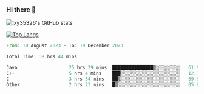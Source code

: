 ### Hi there 👋

<!--
**lxy35326/lxy35326** is a ✨ _special_ ✨ repository because its `README.md` (this file) appears on your GitHub profile.

Here are some ideas to get you started:

- 🔭 I’m currently working on ...
- 🌱 I’m currently learning ...
- 👯 I’m looking to collaborate on ...
- 🤔 I’m looking for help with ...
- 💬 Ask me about ...
- 📫 How to reach me: ...
- 😄 Pronouns: ...
- ⚡ Fun fact: ...
-->

![lxy35326's GitHub stats](https://github-readme-stats.vercel.app/api?username=lxy35326&show_icons=true)

[![Top Langs](https://github-readme-stats.vercel.app/api/top-langs/?username=anuraghazra&layout=compact)](https://github.com/anuraghazra/github-readme-stats)

<!--START_SECTION:waka-->

```rust
From: 10 August 2023 - To: 19 December 2023

Total Time: 38 hrs 44 mins

Java                   25 hrs 29 mins  ███████████████▒░░░░░░░░░   61.96 %
C++                    5 hrs 4 mins    ███░░░░░░░░░░░░░░░░░░░░░░   12.35 %
C                      3 hrs 54 mins   ██▒░░░░░░░░░░░░░░░░░░░░░░   09.50 %
Other                  2 hrs 23 mins   █▒░░░░░░░░░░░░░░░░░░░░░░░   05.83 %
```

<!--END_SECTION:waka-->
